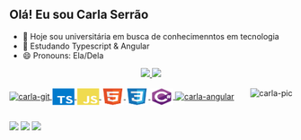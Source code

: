 ## Olá! Eu sou Carla Serrão

- 🔭 Hoje sou universitária em busca de conhecimenntos em tecnologia
- 🌱 Estudando Typescript & Angular
- 😄 Pronouns: Ela/Dela

<div align="center">
  <a href="https://github.com/CarlaSerraoOn">
  <img height="180em" src="https://github-readme-stats.vercel.app/api?username=CarlaserraoOn&show_icons=true&theme=panda&include_all_commits=true&count_private=true"/>
  <img height="180em" src="https://github-readme-stats.vercel.app/api/top-langs/?username=CarlaSerraoOn&layout=compact&langs_count=7&theme=panda"/>
</div>
  
  <div style="display: inline_block"><br>
    <img align="center" alt="carla-git" height="30" width="40" src="https://cdn.jsdelivr.net/gh/devicons/devicon/icons/github/github-original.svg" />
    <img align="center" alt="carla-Ts" height="30" width="40" src="https://raw.githubusercontent.com/devicons/devicon/master/icons/typescript/typescript-plain.svg">  
    <img align="center" alt="carla-Js" height="30" width="40" src="https://raw.githubusercontent.com/devicons/devicon/master/icons/javascript/javascript-plain.svg">
    <img align="center" alt="carla-HTML" height="30" width="40" src="https://raw.githubusercontent.com/devicons/devicon/master/icons/html5/html5-original.svg">
    <img align="center" alt="carla-CSS" height="30" width="40" src="https://raw.githubusercontent.com/devicons/devicon/master/icons/css3/css3-original.svg">
    <img align="center" alt="carla-Csharp" height="30" width="40" src="https://raw.githubusercontent.com/devicons/devicon/master/icons/csharp/csharp-original.svg">
    <img align="center" alt="carla-angular" height="30" width="40" src="https://cdn.jsdelivr.net/gh/devicons/devicon/icons/angularjs/angularjs-plain.svg" />
    <img align="right" alt="carla-pic" height="150" src="https://i.giphy.com/media/S3PBXqHjKL9GZhK2Yv/giphy.webp" onerror="this.onerror=null;this.src='https://i.giphy.com/S3PBXqHjKL9GZhK2Yv.gif';" alt>
</div>
  
 ##
  
 
<div> 
 
  <a href="https://instagram.com/carlaserrao___" target="_blank"><img src="https://img.shields.io/badge/-Instagram-%23E4405F?style=for-the-badge&logo=instagram&logoColor=white" target="_blank"></a>
  <a href = "mailto:carla.suporteam@gmail.com"><img src="https://img.shields.io/badge/-Gmail-%23333?style=for-the-badge&logo=gmail&logoColor=white" target="_blank"></a>
  <a href="https://www.linkedin.com/in/carla-serrao-/" target="_blank"><img src="https://img.shields.io/badge/-LinkedIn-%230077B5?style=for-the-badge&logo=linkedin&logoColor=white" target="_blank"></a>
